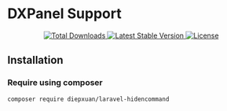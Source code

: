 # DXPanel Support

<p align="center">
    <a href="https://packagist.org/packages/diepxuan/laravel-hidencommand">
        <img src="https://img.shields.io/packagist/dt/diepxuan/laravel-hidencommand.svg?style=flat-square" alt="Total Downloads">
    </a>
    <a href="https://packagist.org/packages/diepxuan/laravel-hidencommand">
        <img src="https://img.shields.io/packagist/v/diepxuan/laravel-hidencommand.svg?style=flat-square" alt="Latest Stable Version">
    </a>
    <a href="https://packagist.org/packages/diepxuan/laravel-hidencommand">
        <img src="https://img.shields.io/packagist/l/diepxuan/laravel-hidencommand.svg?style=flat-square" alt="License">
    </a>
</p>

## Installation

### Require using composer

```bash
composer require diepxuan/laravel-hidencommand
```
